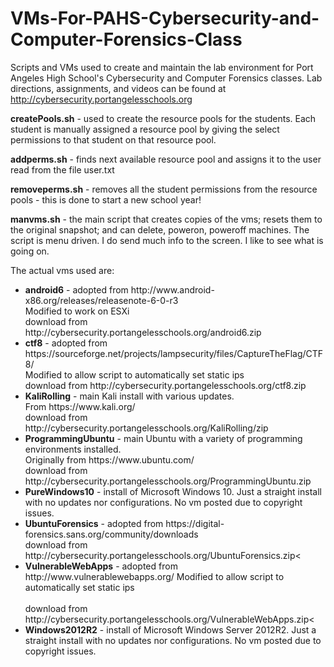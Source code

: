# VMs-For-PAHS-Cybersecurity-and-Computer-Forensics-Class
Scripts and VMs used to create and maintain the lab environment for Port Angeles High School's Cybersecurity and Computer Forensics classes.  Lab directions, assignments, and videos can be found at http://cybersecurity.portangelesschools.org

<b>createPools.sh</b> - used to create the resource pools for the students.  Each student is manually assigned a resource pool by giving the select permissions to that student on that resource pool.

<b>addperms.sh</b> - finds next available resource pool and assigns it to the user read from the file user.txt

<b>removeperms.sh</b> - removes all the student permissions from the resource pools - this is done to start a new school year!

<b>manvms.sh</b> - the main script that creates copies of the vms; resets them to the original snapshot; and can delete, poweron, poweroff machines.  The script is menu driven.  I do send much info to the screen.  I like to see what is going on.

The actual vms used are:

<ul>
   <li><b>android6</b> - adopted from http://www.android-x86.org/releases/releasenote-6-0-r3 <br>
   Modified to work on ESXi <br>
   download from http://cybersecurity.portangelesschools.org/android6.zip</li>
   
   <li><b>ctf8</b> - adopted from https://sourceforge.net/projects/lampsecurity/files/CaptureTheFlag/CTF8/ <br>
   Modified to allow script to automatically set static ips <br>
   download from http://cybersecurity.portangelesschools.org/ctf8.zip</li>
   
   <li><b>KaliRolling</b> - main Kali install with various updates. <br>
   From https://www.kali.org/ <br>
   download from http://cybersecurity.portangelesschools.org/KaliRolling/zip</li>
   
   <li><b>ProgrammingUbuntu</b> - main Ubuntu with a variety of programming environments installed. <br>
   Originally from https://www.ubuntu.com/ <br>
   download from http://cybersecurity.portangelesschools.org/ProgrammingUbuntu.zip</li>
   
   <li><b>PureWindows10</b> - install of Microsoft Windows 10. Just a straight install with no updates nor configurations. No vm posted due to copyright issues.<br></li>
   
   <li><b>UbuntuForensics</b> - adopted from https://digital-forensics.sans.org/community/downloads <br>
   download from http://cybersecurity.portangelesschools.org/UbuntuForensics.zip<</li>
   
   <li><b>VulnerableWebApps</b> - adopted from http://www.vulnerablewebapps.org/ Modified to allow script to automatically set static ips<br> <br>
   download from http://cybersecurity.portangelesschools.org/VulnerableWebApps.zip<</li>
   
   <li><b>Windows2012R2</b> - install of Microsoft Windows Server 2012R2. Just a straight install with no updates nor configurations. No vm posted due to copyright issues.<br></li>
</ul>
